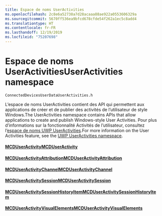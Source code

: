 ```yaml
---
title: Espace de noms UserActivities
ms.openlocfilehash: 2c8e6a52738a7d28acaaa88ae922a0553606329a
ms.sourcegitcommit: 5670ff536ea9bfcd678cfde54f262a1ec5c8add4
ms.translationtype: HT
ms.contentlocale: fr-FR
ms.lasthandoff: 12/19/2019
ms.locfileid: "75207698"
---
```

# <a name="useractivities-namespace"></a><span data-ttu-id="73e88-102">Espace de noms UserActivities</span><span class="sxs-lookup"><span data-stu-id="73e88-102">UserActivities namespace</span></span>
```
ConnectedDevicesUserDataUserActivities.h
```

<span data-ttu-id="73e88-103">L’espace de noms UserActivities contient des API qui permettent aux applications de créer et de publier des activités de l’utilisateur de style Windows.</span><span class="sxs-lookup"><span data-stu-id="73e88-103">The UserActivities namespace contains APIs that allow applications to create and publish Windows-style User Activities.</span></span> <span data-ttu-id="73e88-104">Pour plus d’informations sur la fonctionnalité Activités de l’utilisateur, consultez l’[espace de noms UWP UserActivities](https://docs.microsoft.com/uwp/api/windows.applicationmodel.useractivities).</span><span class="sxs-lookup"><span data-stu-id="73e88-104">For more information on the User Activities feature, see the [UWP UserActivities namespace](https://docs.microsoft.com/uwp/api/windows.applicationmodel.useractivities).</span></span>

#### <a name="mcduseractivitymcduseractivitymd"></a>[<span data-ttu-id="73e88-105">MCDUserActivity</span><span class="sxs-lookup"><span data-stu-id="73e88-105">MCDUserActivity</span></span>](MCDUserActivity.md)
#### <a name="mcduseractivityattributionmcduseractivityattributionmd"></a>[<span data-ttu-id="73e88-106">MCDUserActivityAttribution</span><span class="sxs-lookup"><span data-stu-id="73e88-106">MCDUserActivityAttribution</span></span>](MCDUserActivityAttribution.md)
#### <a name="mcduseractivitychannelmcduseractivitychannelmd"></a>[<span data-ttu-id="73e88-107">MCDUserActivityChannel</span><span class="sxs-lookup"><span data-stu-id="73e88-107">MCDUserActivityChannel</span></span>](MCDUserActivityChannel.md)
#### <a name="mcduseractivitysessionmcduseractivitysessionmd"></a>[<span data-ttu-id="73e88-108">MCDUserActivitySession</span><span class="sxs-lookup"><span data-stu-id="73e88-108">MCDUserActivitySession</span></span>](MCDUserActivitySession.md)
#### <a name="mcduseractivitysessionhistoryitemmcduseractivitysessionhistoryitemmd"></a>[<span data-ttu-id="73e88-109">MCDUserActivitySessionHistoryItem</span><span class="sxs-lookup"><span data-stu-id="73e88-109">MCDUserActivitySessionHistoryItem</span></span>](MCDUserActivitySessionHistoryItem.md)
#### <a name="mcduseractivityvisualelementsmcduseractivityvisualelementsmd"></a>[<span data-ttu-id="73e88-110">MCDUserActivityVisualElements</span><span class="sxs-lookup"><span data-stu-id="73e88-110">MCDUserActivityVisualElements</span></span>](MCDUserActivityVisualElements.md)